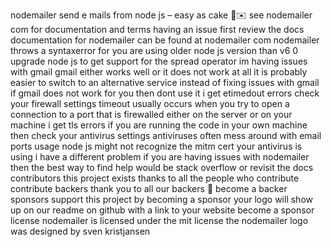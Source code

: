 nodemailer send e mails from node js – easy as cake 🍰✉️ see nodemailer com for documentation and terms having an issue first review the docs documentation for nodemailer can be found at nodemailer com nodemailer throws a syntaxerror for you are using older node js version than v6 0 upgrade node js to get support for the spread operator im having issues with gmail gmail either works well or it does not work at all it is probably easier to switch to an alternative service instead of fixing issues with gmail if gmail does not work for you then dont use it i get etimedout errors check your firewall settings timeout usually occurs when you try to open a connection to a port that is firewalled either on the server or on your machine i get tls errors if you are running the code in your own machine then check your antivirus settings antiviruses often mess around with email ports usage node js might not recognize the mitm cert your antivirus is using i have a different problem if you are having issues with nodemailer then the best way to find help would be stack overflow or revisit the docs contributors this project exists thanks to all the people who contribute contribute backers thank you to all our backers 🙏 become a backer sponsors support this project by becoming a sponsor your logo will show up on our readme on github with a link to your website become a sponsor license nodemailer is licensed under the mit license the nodemailer logo was designed by sven kristjansen